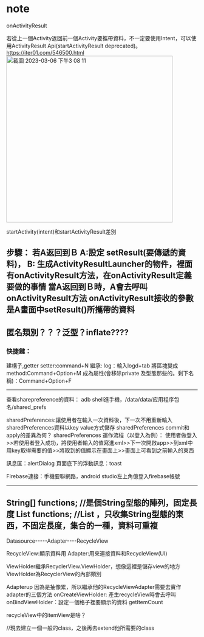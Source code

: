 # note

onActivityResult

若從上一個Activity返回前一個Activity要攜帶資料，不一定要使用Intent，可以使用ActivityResult Api(startActivityResult deprecated)。
https://iter01.com/546500.html
<img width="438" alt="截圖 2023-03-06 下午3 08 11" src="https://user-images.githubusercontent.com/65845037/223041840-8340b313-42cb-427f-b2e1-83bdbf2b9cf7.png">

startActivity(intent)和startActivityResult差別


步驟：
若A返回到Ｂ
A:設定 setResult(要傳遞的資料)，
B:
生成ActivityResultLauncher的物件，裡面有onActivityResult方法，在onActivityResult定義要做的事情
當A返回到Ｂ時，A會去呼叫onActivityResult方法
onActivityResult接收的參數是A畫面中setResult()所攜帶的資料
----------------------------------------------------------------
匿名類別？？？泛型？inflate????
----------------------------------------------------------------
### 快捷鍵：
建構子,getter setter:command+N
繼承:
log：輸入logd+tab
將區塊變成method:Command+Option+M 
成為屬性(會移除private 及型態那些的。剩下名稱)：Command+Option+F

----------------------------------------------------------------

查看sharepreference的資料：
adb shell進手機，/data/data/应用程序包名/shared_prefs


sharedPreferences:讓使用者在輸入一次資料後，下一次不用重新輸入
sharedPreferences資料以key value方式儲存
sharedPreferences commit和apply的差異為何？
sharedPreferences 運作流程（以登入為例）：
使用者做登入>>若使用者登入成功，將使用者輸入的值寫進xml>>下一次開啟app>>到xml中用key取得需要的值>>將取到的值顯示在畫面上>>畫面上可看到之前輸入的東西








訊息匡：alertDialog
頁面底下的浮動訊息：toast


Firebase連接：手機要聯網路，android studio左上角億登入firebase帳號



----------------------------------------------------------------------
String[] functions;  //是個String型態的陣列，固定長度
List<String> functions;   //List ，只收集String型態的東西，不固定長度，集合的一種，資料可重複
--------------------------------------------------------------------
  Datasource-----Adapter----RecycleView
  
  
  RecycleView:顯示資料用
  Adapter:用來連接資料和RecycleView(UI)
  
  ViewHolder繼承RecyclerView.ViewHolder，想像這裡是儲存view的地方
  ViewHolder為RecyclerView的內部類別
  
  
  Adapterup 因為是抽像累，所以繼承他的RecycleViewAdapter需要去實作adapter的三個方法
  onCreateViewHolder: 產生recycleView時會去呼叫
  onBindViewHolder：設定一個格子裡要顯示的資料
  getItemCount
  
  
  
  
  
  recycleView中的itemView是啥？
  
  
  //現去建立一個一般的class，之後再去extend他所需要的class
  
  
  
